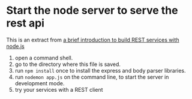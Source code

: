 # Start the node server to serve the rest api

This is an extract from [a brief introduction to build REST services with node.js](https://www.thepolyglotdeveloper.com/2015/10/create-a-simple-restful-api-with-node-js/)

1. open a command shell.
2. go to the directory where this file is saved.
3. run `npm install` once to install the express and body parser libraries.
3. run `nodemon app.js` on the command line, to start the server in development mode.
4. try your services with a REST client

 